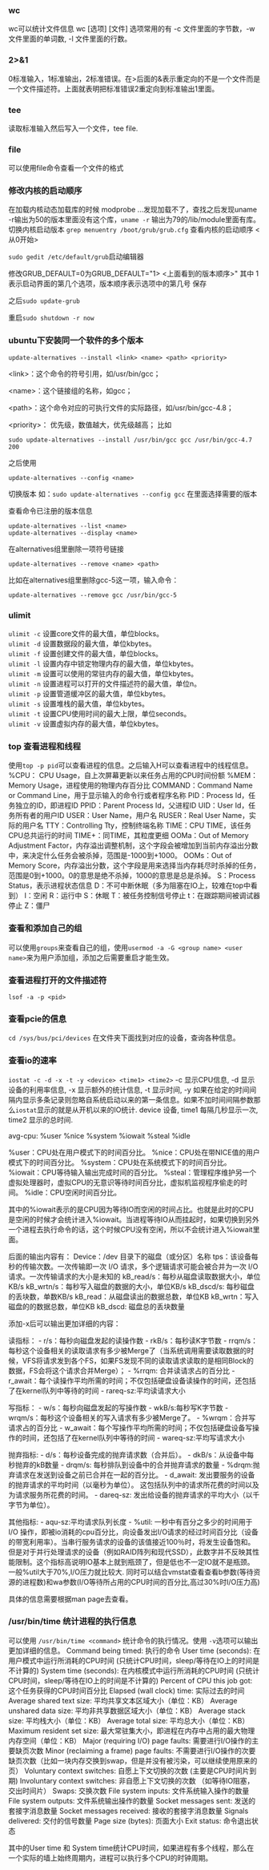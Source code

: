 ### wc
wc可以统计文件信息 wc [选项] [文件]
选项常用的有 -c 文件里面的字节数，-w 文件里面的单词数, -l 文件里面的行数。

### 2>&1
0标准输入，1标准输出，2标准错误。在>后面的&表示重定向的不是一个文件而是一个文件描述符。上面就表明把标准错误2重定向到标准输出1里面。

### tee
读取标准输入然后写入一个文件，tee file.

### file
可以使用file命令查看一个文件的格式

### 修改内核的启动顺序
在加载内核动态加载库的时候 modprobe ...发现加载不了，查找之后发现uname -r输出为50的版本里面没有这个库，`uname -r` 输出为79的/lib/module里面有库。
切换内核启动版本
`grep menuentry /boot/grub/grub.cfg` 查看内核的启动顺序 <从0开始>

`sudo gedit /etc/default/grub`启动编辑器

修改GRUB_DEFAULT=0为GRUB_DEFAULT="1> <上面看到的版本顺序>"
其中 1表示启动界面的第几个选项，版本顺序表示选项中的第几号
保存

之后`sudo update-grub`

重启`sudo shutdown -r now`

### ubuntu下安装同一个软件的多个版本
```shell
update-alternatives --install <link> <name> <path> <priority>
```
\<link\>：这个命令的符号引用，如/usr/bin/gcc；

\<name\>：这个链接组的名称，如gcc；

\<path\>：这个命令对应的可执行文件的实际路径，如/usr/bin/gcc-4.8；

\<priority\>： 优先级，数值越大，优先级越高；
比如 
```shell
sudo update-alternatives --install /usr/bin/gcc gcc /usr/bin/gcc-4.7 200
```
之后使用
```
update-alternatives --config <name>
```
切换版本
如：```sudo update-alternatives --config gcc```  在里面选择需要的版本

查看命令已注册的版本信息
```shell
update-alternatives --list <name>
update-alternatives --display <name>
```

在alternatives组里删除一项符号链接
```shell
update-alternatives --remove <name> <path>
```
比如在alternatives组里删除gcc-5这一项，输入命令：
```shell
update-alternatives --remove gcc /usr/bin/gcc-5
```

### ulimit
`ulimit -c` 设置core文件的最大值，单位blocks。  
`ulimit -d` 设置数据段的最大值，单位kbytes。  
`ulimit -f` 设置创建文件的最大值，单位blocks。  
`ulimit -l` 设置内存中锁定物理内存的最大值，单位kbytes。  
`ulimit -m` 设置可以使用的常驻内存的最大值，单位kbytes。  
`ulimit -n` 设置进程可以打开的文件描述符的最大值，单位n。  
`ulimit -p` 设置管道缓冲区的最大值，单位kbytes。  
`ulimit -s` 设置堆栈的最大值，单位kbytes。  
`ulimit -t` 设置CPU使用时间的最大上限，单位seconds。  
`ulimit -v` 设置虚拟内存的最大值，单位kbytes。  

### top 查看进程和线程
使用`top -p pid`可以查看进程的信息。之后输入H可以查看进程中的线程信息。
%CPU： CPU Usage，自上次屏幕更新以来任务占用的CPU时间份额
%MEM： Memory Usage，进程使用的物理内存百分比
COMMAND：Command Name or Command Line，用于显示输入的命令行或者程序名称
PID：Process Id，任务独立的ID，即进程ID
PPID：Parent Process Id，父进程ID
UID：User Id，任务所有者的用户ID
USER：User Name，用户名
RUSER：Real User Name，实际的用户名
TTY：Controlling Tty，控制终端名称
TIME：CPU TIME，该任务CPU总共运行的时间
TIME+：同TIME，其粒度更细
OOMa：Out of Memory Adjustment Factor，内存溢出调整机制，这个字段会被增加到当前内存溢出分数中，来决定什么任务会被杀掉，范围是-1000到+1000。
OOMs：Out of Memory Score，内存溢出分数，这个字段是用来选择当内存耗尽时杀掉的任务，范围是0到+1000。0的意思是绝不杀掉，1000的意思是总是杀掉。
S：Process Status，表示进程状态信息
    D：不可中断休眠（多为阻塞在IO上，较难在top中看到）
    I：空闲
    R：运行中
    S：休眠
    T：被任务控制信号停止
    t：在跟踪期间被调试器停止
    Z：僵尸

### 查看和添加自己的组
可以使用`groups`来查看自己的组，使用`usermod -a -G <group name> <user name>`来为用户添加组，添加之后需要重启才能生效。

### 查看进程打开的文件描述符
`lsof -a -p <pid>`

### 查看pcie的信息
`cd /sys/bus/pci/devices` 在文件夹下面找到对应的设备，查询各种信息。

### 查看io的速率
`iostat -c -d -x -t -y <device> <time1> <time2>`
-c 显示CPU信息, -d 显示设备的利用率信息, -x 显示额外的统计信息, -t 显示时间, -y 如果在给定的时间间隔内显示多条记录则忽略自系统启动以来的第一条信息。如果不加时间间隔参数那么`iostat`显示的就是从开机以来的IO统计.
device 设备, time1 每隔几秒显示一次, time2 显示的总时间.

avg-cpu:  %user   %nice %system %iowait  %steal   %idle

%user：CPU处在用户模式下的时间百分比。
%nice：CPU处在带NICE值的用户模式下的时间百分比。
%system：CPU处在系统模式下的时间百分比。
%iowait：CPU等待输入输出完成时间的百分比。
%steal：管理程序维护另一个虚拟处理器时，虚拟CPU的无意识等待时间百分比，虚拟机监视程序偷走的时间。
%idle：CPU空闲时间百分比。

其中的%iowait表示的是CPU因为等待IO而空闲的时间占比。也就是此时的CPU是空闲的时候才会统计进入%iowait。当进程等待IO从而挂起时，如果切换到另外一个进程去执行命令的话，这个时候CPU没有空闲，所以不会统计进入%iowait里面。

后面的输出内容有：
Device：/dev 目录下的磁盘（或分区）名称
tps：该设备每秒的传输次数。一次传输即一次 I/O 请求，多个逻辑请求可能会被合并为一次 I/O 请求。一次传输请求的大小是未知的
kB_read/s：每秒从磁盘读取数据大小，单位KB/s
kB_wrtn/s：每秒写入磁盘的数据的大小，单位KB/s
kB_dscd/s: 每秒磁盘的丢块数，单数KB/s
kB_read：从磁盘读出的数据总数，单位KB
kB_wrtn：写入磁盘的的数据总数，单位KB
kB_dscd: 磁盘总的丢块数量

添加-x后可以输出更加详细的内容：

读指标： - r/s：每秒向磁盘发起的读操作数 - rkB/s：每秒读K字节数 - rrqm/s：每秒这个设备相关的读取请求有多少被Merge了（当系统调用需要读取数据的时候，VFS将请求发到各个FS，如果FS发现不同的读取请求读取的是相同Block的数据，FS会将这个请求合并Merge）； - %rrqm: 合并读请求占的百分比 - r_await：每个读操作平均所需的时间；不仅包括硬盘设备读操作的时间，还包括了在kernel队列中等待的时间 - rareq-sz:平均读请求大小

写指标： - w/s：每秒向磁盘发起的写操作数 - wkB/s:每秒写K字节数 - wrqm/s：每秒这个设备相关的写入请求有多少被Merge了。 - %wrqm：合并写请求占的百分比 - w_await：每个写操作平均所需的时间；不仅包括硬盘设备写操作的时间，还包括了在kernel队列中等待的时间 - wareq-sz:平均写请求大小 

抛弃指标: - d/s：每秒设备完成的抛弃请求数（合并后）。 - dkB/s：从设备中每秒抛弃的kB数量 - drqm/s: 每秒排队到设备中的合并抛弃请求的数量 - %drqm:抛弃请求在发送到设备之前已合并在一起的百分比。 - d_await: 发出要服务的设备的抛弃请求的平均时间（以毫秒为单位）。 这包括队列中的请求所花费的时间以及为请求服务所花费的时间。 - dareq-sz: 发出给设备的抛弃请求的平均大小（以千字节为单位）。

其他指标: - aqu-sz:平均请求队列长度 - %util: 一秒中有百分之多少的时间用于 I/O 操作，即被io消耗的cpu百分比，向设备发出I/O请求的经过时间百分比（设备的带宽利用率）。当串行服务请求的设备的该值接近100％时，将发生设备饱和。 但是对于并行处理请求的设备（例如RAID阵列和现代SSD），此数字并不反映其性能限制。这个指标高说明IO基本上就到瓶颈了，但是低也不一定IO就不是瓶颈。一般%util大于70%,I/O压力就比较大. 同时可以结合vmstat查看查看b参数(等待资源的进程数)和wa参数(I/O等待所占用的CPU时间的百分比,高过30%时I/O压力高)

具体的信息需要根据man page去查看。

### /usr/bin/time 统计进程的执行信息
可以使用 `/usr/bin/time <command>` 统计命令的执行情况。使用 `-v`选项可以输出更加详细的信息。
Command being timed: 执行的命令
User time (seconds): 在用户模式中运行所消耗的CPU时间 (只统计CPU时间，sleep/等待在IO上的时间是不计算的)
System time (seconds): 在内核模式中运行所消耗的CPU时间 (只统计CPU时间，sleep/等待在IO上的时间是不计算的)
Percent of CPU this job got: 这个任务获得的CPU时间百分比
Elapsed (wall clock) time: 实际过去的时间
Average shared text size: 平均共享文本区域大小（单位：KB）
Average unshared data size: 平均非共享数据区域大小（单位：KB）
Average stack size: 平均栈大小（单位：KB）
Average total size: 平均总大小（单位：KB）
Maximum resident set size: 最大常驻集大小，即进程在内存中占用的最大物理内存空间（单位：KB）
Major (requiring I/O) page faults: 需要进行I/O操作的主要缺页次数
Minor (reclaiming a frame) page faults: 不需要进行I/O操作的次要缺页次数（比如一块内存交换到swap，但是并没有被污染，可以继续使用原来的页）
Voluntary context switches: 自愿上下文切换的次数 (主要是CPU时间片到期)
Involuntary context switches: 非自愿上下文切换的次数 （如等待IO阻塞，交出时间片）
Swaps: 交换次数
File system inputs: 文件系统输入操作的数量
File system outputs: 文件系统输出操作的数量
Socket messages sent: 发送的套接字消息数量
Socket messages received: 接收的套接字消息数量
Signals delivered: 交付的信号数量
Page size (bytes): 页面大小
Exit status: 命令退出状态

其中的User time 和 System time统计CPU时间，如果进程有多个线程，那么在一个实际的墙上始终周期内，进程可以执行多个CPU的时钟周期。
